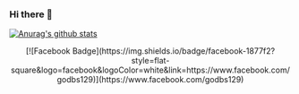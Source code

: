 ### Hi there 👋

<!--
**KimchiDosa/KimchiDosa** is a ✨ _special_ ✨ repository because its `README.md` (this file) appears on your GitHub profile.

Here are some ideas to get you started:

- 🔭 I’m currently working on ...
- 🌱 I’m currently learning ...
- 👯 I’m looking to collaborate on ...
- 🤔 I’m looking for help with ...
- 💬 Ask me about ...
- 📫 How to reach me: ...
- 😄 Pronouns: ...
- ⚡ Fun fact: ...
-->
 [![Anurag's github stats](https://github-readme-stats.vercel.app/api?username=KimchiDosa)](https://github.com/anuraghazra/github-readme-stats)
 <div align=center>
[![Facebook Badge](https://img.shields.io/badge/facebook-1877f2?style=flat-square&logo=facebook&logoColor=white&link=https://www.facebook.com/godbs129)](https://www.facebook.com/godbs129)
</div>
